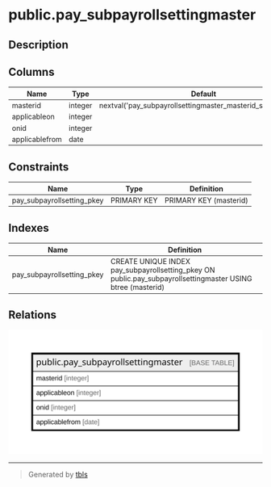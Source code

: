 # public.pay_subpayrollsettingmaster

## Description

## Columns

| Name | Type | Default | Nullable | Children | Parents | Comment |
| ---- | ---- | ------- | -------- | -------- | ------- | ------- |
| masterid | integer | nextval('pay_subpayrollsettingmaster_masterid_seq'::regclass) | false |  |  |  |
| applicableon | integer |  | true |  |  | 1=branch,2=grade,3=employee |
| onid | integer |  | true |  |  | branch/grade/employee-id |
| applicablefrom | date |  | true |  |  |  |

## Constraints

| Name | Type | Definition |
| ---- | ---- | ---------- |
| pay_subpayrollsetting_pkey | PRIMARY KEY | PRIMARY KEY (masterid) |

## Indexes

| Name | Definition |
| ---- | ---------- |
| pay_subpayrollsetting_pkey | CREATE UNIQUE INDEX pay_subpayrollsetting_pkey ON public.pay_subpayrollsettingmaster USING btree (masterid) |

## Relations

![er](public.pay_subpayrollsettingmaster.svg)

---

> Generated by [tbls](https://github.com/k1LoW/tbls)

